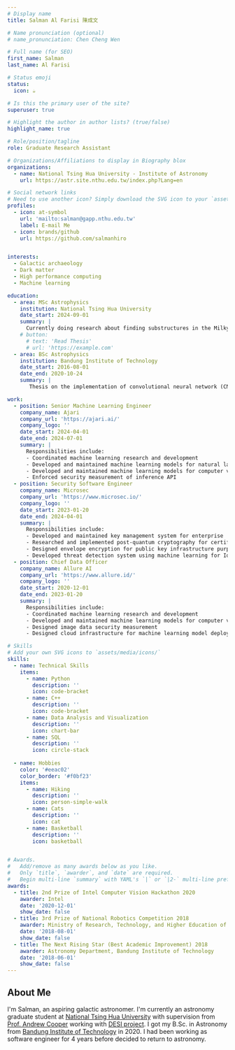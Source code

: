 ```yaml
---
# Display name
title: Salman Al Farisi 陳成文

# Name pronunciation (optional)
# name_pronunciation: Chen Cheng Wen

# Full name (for SEO)
first_name: Salman 
last_name: Al Farisi

# Status emoji
status:
  icon: ☕️

# Is this the primary user of the site?
superuser: true

# Highlight the author in author lists? (true/false)
highlight_name: true

# Role/position/tagline
role: Graduate Research Assistant

# Organizations/Affiliations to display in Biography blox
organizations:
  - name: National Tsing Hua University - Institute of Astronomy
    url: https://astr.site.nthu.edu.tw/index.php?Lang=en

# Social network links
# Need to use another icon? Simply download the SVG icon to your `assets/media/icons/` folder.
profiles:
  - icon: at-symbol
    url: 'mailto:salman@gapp.nthu.edu.tw'
    label: E-mail Me
  - icon: brands/github
    url: https://github.com/salmanhiro


interests:
  - Galactic archaeology
  - Dark matter
  - High performance computing
  - Machine learning

education:
  - area: MSc Astrophysics
    institution: National Tsing Hua University
    date_start: 2024-09-01
    summary: |
      Currently doing research about finding substructures in the Milky Way halo using DESI Milky Way survey data and galactic dynamics simulations. Beside that also investigating uniform manifold approximation and projection (UMAP) for the same purpose. Supervised by Professor Andrew Cooper.
    # button:
      # text: 'Read Thesis'
      # url: 'https://example.com'
  - area: BSc Astrophysics
    institution: Bandung Institute of Technology
    date_start: 2016-08-01
    date_end: 2020-10-24
    summary: |
       Thesis on the implementation of convolutional neural network (CNN) for SDSS Apogee to determine stellar effective temperature, surface gravity, and metalicity. Supervised by Professor Mochamad Ikbal Arifyanto. Graduated with high distinction, third prize in national robotics competition, and awarded best academic improvement in second year.

work:
  - position: Senior Machine Learning Engineer
    company_name: Ajari
    company_url: 'https://ajari.ai/'
    company_logo: ''
    date_start: 2024-04-01
    date_end: 2024-07-01
    summary: |
      Responsibilities include:
      - Coordinated machine learning research and development
      - Developed and maintained machine learning models for natural language processing (NLP) using large language models (LLM) for government
      - Developed and maintained machine learning models for computer vision for mining industry
      - Enforced security measurement of inference API
  - position: Security Software Engineer
    company_name: Microsec
    company_url: 'https://www.microsec.io/'
    company_logo: ''
    date_start: 2023-01-20
    date_end: 2024-04-01
    summary: |
      Responsibilities include:
      - Developed and maintained key management system for enterprise
      - Researched and implemented post-quantum cryptography for certificate authority
      - Designed envelope encryption for public key infrastructure purpose
      - Developed threat detection system using machine learning for IoT devices
  - position: Chief Data Officer
    company_name: Allure AI
    company_url: 'https://www.allure.id/'
    company_logo: ''
    date_start: 2020-12-01
    date_end: 2023-01-20
    summary: |
      Responsibilities include:
      - Coordinated machine learning research and development
      - Developed and maintained machine learning models for computer vision for beauty industry
      - Designed image data security measurement
      - Designed cloud infrastructure for machine learning model deployment

# Skills
# Add your own SVG icons to `assets/media/icons/`
skills:
  - name: Technical Skills
    items:
      - name: Python
        description: ''
        icon: code-bracket
      - name: C++
        description: ''
        icon: code-bracket
      - name: Data Analysis and Visualization 
        description: ''
        icon: chart-bar
      - name: SQL
        description: ''
        icon: circle-stack
      
  - name: Hobbies
    color: '#eeac02'
    color_border: '#f0bf23'
    items:
      - name: Hiking
        description: ''
        icon: person-simple-walk
      - name: Cats
        description: ''
        icon: cat
      - name: Basketball
        description: ''
        icon: basketball


# Awards.
#   Add/remove as many awards below as you like.
#   Only `title`, `awarder`, and `date` are required.
#   Begin multi-line `summary` with YAML's `|` or `|2-` multi-line prefix and indent 2 spaces below.
awards:
  - title: 2nd Prize of Intel Computer Vision Hackathon 2020
    awarder: Intel
    date: '2020-12-01'
    show_date: false
  - title: 3rd Prize of National Robotics Competition 2018
    awarder: Ministry of Research, Technology, and Higher Education of Indonesia
    date: '2018-08-01'
    show_date: false
  - title: The Next Rising Star (Best Academic Improvement) 2018
    awarder: Astronomy Department, Bandung Institute of Technology
    date: '2018-06-01'
    show_date: false
---
```


## About Me
I'm Salman, an aspiring galactic astronomer. I'm currently an astronomy graduate student at [National Tsing Hua University](http://www.astr.nthu.edu.tw/?Lang=en) with supervision from [Prof. Andrew Cooper](http://www.astr.nthu.edu.tw/p/406-1336-156283,r2556.php?Lang=en) working with [DESI project](https://www.desi.lbl.gov/). I got my B.Sc. in Astronomy from [Bandung Institute of Technology](https://www.itb.ac.id/?n=1716815959) in 2020. I had been working as software engineer for 4 years before decided to return to astronomy.
